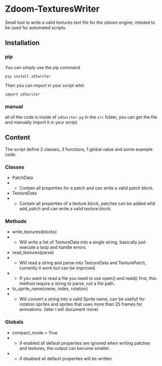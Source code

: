 # Zdoom-TexturesWriter
Small tool to write a valid textures text file for the zdoom engine, inteded to be used for automated scripts.

## Installation
### pip
You can simply use the pip command

```pip install zdtwriter```

Then you can import in your script whit:

```import zdtwriter```

### manual
all of the code is inside of ```zdtwriter.py``` in the ```src``` folder, you can get the file and manually import it in your script.

## Content
The script define 2 classes, 3 functions, 1 global value and some example code.

### Classes
- PatchData
- - Contain all properties for a patch and can write a valid patch block.
- TextureData
- - Contain all properties of a texture block, patches can be added whit add_patch and can write a valid texture block.

### Methods
- write_textures(blocks)
- - Will write a list of TextureData into a single string, basically just execute a loop and handle errors.
- read_textures(parse)
- - Will read a string and parse into TextureData and TexturePatch, currently it work but can be improved.
- - If you want to read a file you need to use open() and read() first, this method require a string to parse, not a file path.
- to_sprite_name(name, index, rotation)
- - Will convert a string into a valid Sprite name, can be usefull for rotation sprites and sprites that uses more than 25 frames for animations. (later i will document more)

### Globals
- compact_mode = True
- - if enabled all default properties are ignored when writing patches and textures, the output can become smaller.
- - if disabled all default properties will be written.
